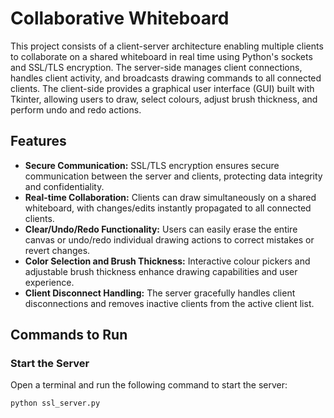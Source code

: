 # Collaborative Whiteboard

This project consists of a client-server architecture enabling multiple clients to collaborate on a shared whiteboard in real time using Python's sockets and SSL/TLS encryption. The server-side manages client connections, handles client activity, and broadcasts drawing commands to all connected clients. The client-side provides a graphical user interface (GUI) built with Tkinter, allowing users to draw, select colours, adjust brush thickness, and perform undo and redo actions.

## Features

- **Secure Communication:** SSL/TLS encryption ensures secure communication between the server and clients, protecting data integrity and confidentiality.
- **Real-time Collaboration:** Clients can draw simultaneously on a shared whiteboard, with changes/edits instantly propagated to all connected clients.
- **Clear/Undo/Redo Functionality:** Users can easily erase the entire canvas or undo/redo individual drawing actions to correct mistakes or revert changes.
- **Color Selection and Brush Thickness:** Interactive colour pickers and adjustable brush thickness enhance drawing capabilities and user experience.
- **Client Disconnect Handling:** The server gracefully handles client disconnections and removes inactive clients from the active client list.

## Commands to Run

### Start the Server

Open a terminal and run the following command to start the server:

```bash
python ssl_server.py
